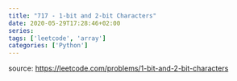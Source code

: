 ```yaml
---
title: "717 - 1-bit and 2-bit Characters"	
date: 2020-05-29T17:28:46+02:00
series:
tags: ['leetcode', 'array']
categories: ['Python']
---
```


source: https://leetcode.com/problems/1-bit-and-2-bit-characters
